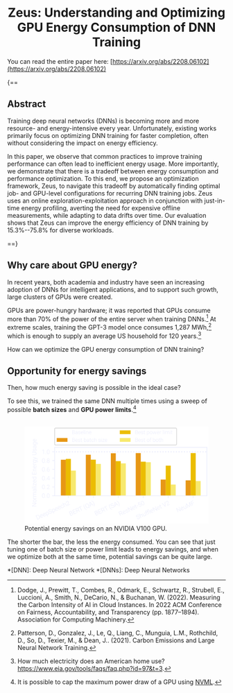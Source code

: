 <div align="center">
<h1>Zeus: Understanding and Optimizing<br>GPU Energy Consumption of DNN Training</h1>
</div>

You can read the entire paper here: [https://arxiv.org/abs/2208.06102](https://arxiv.org/abs/2208.06102)

<div class="critic-dark" markdown>
{==

## Abstract

Training deep neural networks (DNNs) is becoming more and more resource- and energy-intensive every year. Unfortunately, existing works primarily focus on optimizing DNN training for faster completion, often without considering the impact on energy efficiency.

In this paper, we observe that common practices to improve training performance can often lead to inefficient energy usage. More importantly, we demonstrate that there is a tradeoff between energy consumption and performance optimization. To this end, we propose an optimization framework, Zeus, to navigate this tradeoff by automatically finding optimal job- and GPU-level configurations for recurring DNN training jobs. Zeus uses an online exploration-exploitation approach in conjunction with just-in-time energy profiling, averting the need for expensive offline measurements, while adapting to data drifts over time. Our evaluation shows that Zeus can improve the energy efficiency of DNN training by 15.3%--75.8% for diverse workloads.

==}
</div>

## Why care about GPU energy?

In recent years, both academia and industry have seen an increasing adoption of DNNs for intelligent applications, and to support such growth, large clusters of GPUs were created.

GPUs are power-hungry hardware; it was reported that GPUs consume more than 70% of the power of the entire server when training DNNs.[^1]
At extreme scales, training the GPT-3 model once consumes 1,287 MWh,[^2] which is enough to supply an average US household for 120 years.[^3]

How can we optimize the GPU energy consumption of DNN training?


## Opportunity for energy savings

Then, how much energy saving is possible in the ideal case?

To see this, we trained the same DNN multiple times using a sweep of possible **batch sizes** and **GPU power limits**.[^4]

<figure>
  <br>
  <img src="img/eta-potential-all-v100-dark.svg" width=600px>
  <figcaption>Potential energy savings on an NVIDIA V100 GPU.</figcaption>
</figure>

The shorter the bar, the less the energy consumed.
You can see that just tuning one of batch size or power limit leads to energy savings, and when we optimize both at the same time, potential savings can be quite large.



<!-- Abbreviation definitions -->
*[DNN]: Deep Neural Network
*[DNNs]: Deep Neural Networks


[^1]: Dodge, J., Prewitt, T., Combes, R., Odmark, E., Schwartz, R., Strubell, E., Luccioni, A., Smith, N., DeCario, N., & Buchanan, W. (2022). Measuring the Carbon Intensity of AI in Cloud Instances. In 2022 ACM Conference on Fairness, Accountability, and Transparency (pp. 1877–1894). Association for Computing Machinery.
[^2]: Patterson, D., Gonzalez, J., Le, Q., Liang, C., Munguia, L.M., Rothchild, D., So, D., Texier, M., & Dean, J.. (2021). Carbon Emissions and Large Neural Network Training.
[^3]: How much electricity does an American home use? https://www.eia.gov/tools/faqs/faq.php?id=97&t=3.
[^4]: It is possible to cap the maximum power draw of a GPU using [NVML](https://developer.nvidia.com/nvidia-management-library-nvml).
